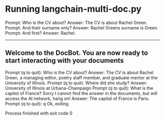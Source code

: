 # Running langchain-multi-doc.py

Prompt: Who is the CV about?
Answer: The CV is about Rachel Green.
Prompt: And their surname only?
Answer: Rachel Greens surname is Green.
Prompt: And first?
Answer: Rachel.

---------------------------------------------------------------------------------
Welcome to the DocBot. You are now ready to start interacting with your documents
---------------------------------------------------------------------------------

Prompt (q to quit): Who is the CV about?
Answer:  The CV is about Rachel Green, a managing editor, poetry staff member, and graduate mentor at the University of Illinois.
Prompt (q to quit): Where did she study?
Answer:  University of Illinois at Urbana-Champaign
Prompt (q to quit): What is the capitol of France?
Sorry I cannot find the answer in the documents, but will access the AI network, hang on!
Answer: The capital of France is Paris.
Prompt (q to quit): q
Ok, exiting

Process finished with exit code 0
